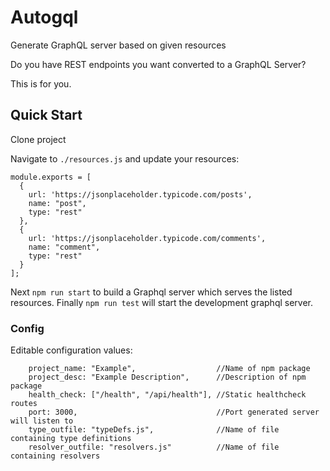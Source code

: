 # Autogql

Generate GraphQL server based on given resources

Do you have REST endpoints you want converted to a GraphQL Server?

This is for you.

## Quick Start
Clone project

Navigate to `./resources.js` and update your resources:

```
module.exports = [
  {
    url: 'https://jsonplaceholder.typicode.com/posts',
    name: "post",
    type: "rest"
  },
  {
    url: 'https://jsonplaceholder.typicode.com/comments',
    name: "comment",
    type: "rest"
  }
];
```
Next `npm run start` to build a Graphql server which serves the listed resources.
Finally `npm run test` will start the development graphql server. 

### Config

Editable configuration values: 
```
    project_name: "Example",                  //Name of npm package
    project_desc: "Example Description",      //Description of npm package
    health_check: ["/health", "/api/health"], //Static healthcheck routes 
    port: 3000,                               //Port generated server will listen to 
    type_outfile: "typeDefs.js",              //Name of file containing type definitions
    resolver_outfile: "resolvers.js"          //Name of file containing resolvers
```